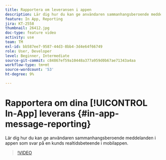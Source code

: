 ```yaml
---
title: Rapportera om leveransen i appen
description: Lär dig hur du kan ge användaren sammanhangsberoende meddelanden i appen som svar på en kunds realtidsbeteende i mobilappen.
feature: In App, Reporting
jira: KT-2558
thumbnail: 26412.jpg
doc-type: feature video
activity: use
team: TM
exl-id: bb587ee7-9587-44d3-8bb4-3d4e64f66749
role: User, Developer
level: Beginner, Intermediate
source-git-commit: c84867ef59a10448a377a959d0b67ae71343a4aa
workflow-type: tm+mt
source-wordcount: '53'
ht-degree: 9%

---
```


# Rapportera om dina [!UICONTROL In-App] leverans {#in-app-message-reporting}

Lär dig hur du kan ge användaren sammanhangsberoende meddelanden i appen som svar på en kunds realtidsbeteende i mobilappen.

>[!VIDEO](https://video.tv.adobe.com/v/26412?quality=12&learn=on)
